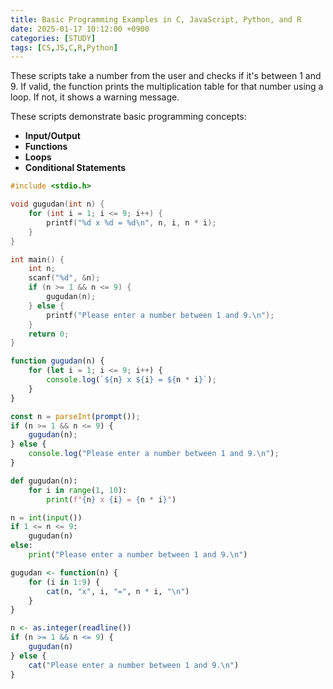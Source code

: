 ```yaml
---
title: Basic Programming Examples in C, JavaScript, Python, and R
date: 2025-01-17 10:12:00 +0900
categories: [STUDY]
tags: [CS,JS,C,R,Python]
---
```


These scripts take a number from the user and checks if it's between 1 and 9.
If valid, the function prints the multiplication table for that number using a loop.
If not, it shows a warning message.

These scripts demonstrate basic programming concepts:
- **Input/Output**
- **Functions**
- **Loops**
- **Conditional Statements**

``` C
#include <stdio.h>

void gugudan(int n) {
    for (int i = 1; i <= 9; i++) {
        printf("%d x %d = %d\n", n, i, n * i);
    }
}

int main() {
    int n;
    scanf("%d", &n);
    if (n >= 1 && n <= 9) {
        gugudan(n);
    } else {
        printf("Please enter a number between 1 and 9.\n");
    }
    return 0;
}
```

``` JavaScript
function gugudan(n) {
    for (let i = 1; i <= 9; i++) {
        console.log(`${n} x ${i} = ${n * i}`);
    }
}

const n = parseInt(prompt());
if (n >= 1 && n <= 9) {
    gugudan(n);
} else {
    console.log("Please enter a number between 1 and 9.\n");
}
```

```Python
def gugudan(n):
    for i in range(1, 10):
        print(f"{n} x {i} = {n * i}")

n = int(input())
if 1 <= n <= 9:
    gugudan(n)
else:
    print("Please enter a number between 1 and 9.\n")

```

```R
gugudan <- function(n) {
    for (i in 1:9) {
        cat(n, "x", i, "=", n * i, "\n")
    }
}

n <- as.integer(readline())
if (n >= 1 && n <= 9) {
    gugudan(n)
} else {
    cat("Please enter a number between 1 and 9.\n")
}
```
